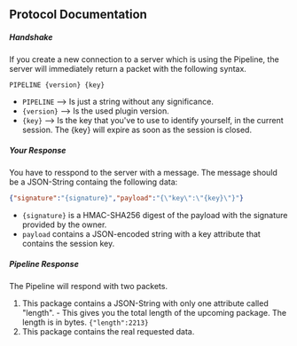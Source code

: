 ## Protocol Documentation

##### Handshake
If you create a new connection to a server which is using the Pipeline, the server will
immediately return a packet with the following syntax.
```
PIPELINE {version} {key}
```
 - `PIPELINE` --> Is just a string without any significance.
 - `{version}` --> Is the used plugin version.
 - `{key}` --> Is the key that you've to use to identify yourself, in the current session. The {key} will expire as soon as the session is closed.
 
##### Your Response
You have to resspond to the server with a message. The message should be a JSON-String containg the following data:
```json
{"signature":"{signature}","payload":"{\"key\":\"{key}\"}"}
```

- `{signature}` is a HMAC-SHA256
 digest of the payload with the signature provided by the owner.  
- `payload` contains a JSON-encoded string with a key attribute that contains the session key.
##### Pipeline Response
The Pipeline will respond with two packets.
1. This package contains a JSON-String with only one attribute called "length". - This gives you the total length of the upcoming package. The length is in bytes. `{"length":2213}`
2. This package contains the real requested data. 